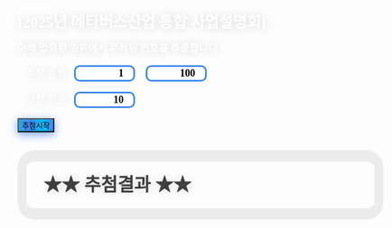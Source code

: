 <html lang="ko">
<head>
    <meta charset="UTF-8">
    <meta name="viewport" content="width=device-width, initial-scale=1.0">
    <title>무작위 번호 추출기</title>
    <link rel="stylesheet" href="styles.css">
  
<title>번호추첨기</title>
<style>
  h1 {
  display: none; /* 제목을 숨깁니다 */
}
@charset "utf-8";
@import url('//fonts.googleapis.com/css2?family=Noto+Sans+KR&family=Nanum+Gothic+Coding&family=Nanum+Pen+Script');
@import url('//cdn.jsdelivr.net/gh/joungkyun/font-d2coding/d2coding.css');
@font-face {
    font-family: 'TheJamsil5Bold';
    src: url('https://fastly.jsdelivr.net/gh/projectnoonnu/noonfonts_2302_01@1.0/TheJamsil5Bold.woff2') format('woff2');
    font-weight: 700;
    font-style: normal;
}
body {
  font: normal normal normal large/1.3em 'TheJamsil5Bold'; color: white;
  text-shadow:1px 1px 15px lightgray;
  background-image :url('https://images.unsplash.com/photo-1614850523459-c2f4c699c52e?q=80&w=2070&auto=format&fit=crop&ixlib=rb-4.0.3&ixid=M3wxMjA3fDB8MHxwaG90by1wYWdlfHx8fGVufDB8fHx8fA%3D%3D');
  background-size: 100%; 
  background-repeat: no-repeat; 
  background-position: left top; 
  background-attachment: fixed;
  
    
}
.mzheader {
  padding:0px 1em 0px 1em;
  background-color:#f0f0ff;
  font: normal normal normal large/1.8em 'TheJamsil5Bold'; color: white;
  text-shadow:3px 3px 4px white;
  border:3px solid #e0e0ff; 
  border-radius: 3px;
  word-wrap:break-word;
}
a { text-decoration:none; }
.mztrailer {
 font: normal normal normal large/1.5em 'TheJamsil5Bold'; color: white;
 text-shadow:3px 3px 4px white;
 word-wrap:break-word;
}
#console {
  margin:1em auto 1em auto; 
  padding:30px 30px 30px 30px;
  border:20px solid #e7e7e7;
  border-left:0.5em solid #e7e7e7;
  border-right:0.5em solid #e7e7e7;
  border-radius: 30px;
  color:black;
  /*background:black url("/background.png") center/cover no-repeat;*/
  background:#ffffff none center/cover no-repeat;
  opacity:0.75;
  font-family: 'TheJamsil5Bold';
  font-weight: 700;
  font-style: normal;
  font-size: xx-large;
  /*text-shadow: 0px 0px 4px #ffff0f;*/
  word-wrap:break-word;
  word-break:keep-all;
  text-align: left;
}
#console span {
  display: inline-block;
  margin: 0 10px; /* 숫자 간격 조정 */
  text-align: justify;
  font-size: 0; /* 초기 크기 */
  opacity: 0; /* 초기 투명도 */
}
#rtime {
  font-size: small;
  text-shadow:1px 1px 1px lightgray;
}
h2 {
  font-weight: bold; 
  font-size: 3em;
  font-family: 'TheJamsil5Bold';
  color: white !important; /* 흰색으로 설정하며 우선 적용 */
}
input[type="number"] {
  width: 6em;
  font-weight: bold;
  font-size: large;
  font-family: 'TheJamsil5Bold';
  border:3px solid #3c89ee;
  border-radius: 10px;
  text-align: right;
  
}
input[type="submit"] {
  width: 5em;        
  font-weight: bold;
  font-size: large;
  background-color: #0366d6;
  color: #fff;
  border: 1px solid #0366d6;
  border-radius: 10px;
}
* {
    -webkit-box-sizing: border-box;
    -moz-box-sizing: border-box;
    box-sizing: border-box;
}

.buttons {
    margin: 10%;
    text-align: center;
}

.btn-hover {
    width: 100%;
    font-size: x-large;
    font-weight: 700;
    color: #fff;
    cursor: pointer;
    margin: 0px;
    height: 50px;
    text-align:center;
    border: none;
    background-size: 400% 100%;

    border-radius: 20px;
    moz-transition: all .4s ease-in-out;
    -o-transition: all .4s ease-in-out;
    -webkit-transition: all .4s ease-in-out;
    transition: all .4s ease-in-out;
}

.btn-hover:hover {
    background-position: 100% 0;
    moz-transition: all .4s ease-in-out;
    -o-transition: all .4s ease-in-out;
    -webkit-transition: all .4s ease-in-out;
    transition: all .4s ease-in-out;
}

.btn-hover:focus {
    outline: none;
}
.btn-hover.color-9 {
    background-image: linear-gradient(to right, #25aae1, #4481eb, #04befe, #3f86ed);
    box-shadow: 0 4px 15px 0 rgba(65, 132, 234, 0.75);
}  
</style>
<script>
window.addEventListener('DOMContentLoaded', function () {
  document.getElementById("calcButton").addEventListener("click", drawing);
  
  function leftPad2(value) {
    if (value >= 10) { return value; }
    return "0" + value;
  }
 
  function animateNumber(element, targetNumber) {
    let currentNumber = 0;
    element.style.opacity = 1; // 숫자 보이기
    const duration = 800; // 애니메이션 지속 시간 (1초)
    
    // 목표 숫자에 따라 최대 카운트업 값 설정
    const maxCount = Math.max(targetNumber, 99); // 100의 자리 이상으로 설정
    const stepTime = duration / maxCount; // 각 숫자 증가에 필요한 시간

    const interval = setInterval(() => {
        if (currentNumber < maxCount) {
            currentNumber++;
            element.textContent = currentNumber; // 숫자 증가
        } else {
            clearInterval(interval); // 증가 완료 후 정지
            element.textContent = targetNumber; // 최종 목표 값으로 설정
        }
    }, stepTime); // 각 숫자가 stepTime 간격으로 증가
}
 
  function drawing(event) {
    event.preventDefault();
    let startNUM = parseInt(document.getElementById("startNUM").value);
    let endNUM = parseInt(document.getElementById("endNUM").value);
    let selectNum = parseInt(document.getElementById("selectNum").value);
    let numArray = new Array;
    let randomNum;
    let overlappingFlag;

    if(isNaN(selectNum)) { selectNum = 1; document.getElementById("selectNum").value = selectNum; alert("추출 숫자의 갯수를 이해할 수 없어서 1개로 가정하고 진행하겠습니다."); }
    if(isNaN(startNUM)) { startNUM = 1; document.getElementById("startNUM").value = startNUM; alert("시작 값을 이해할 수 없어서 1로 가정하고 진행하겠습니다."); }
    if(isNaN(endNUM)) { endNUM = startNUM + selectNum + 45; document.getElementById("endNUM").value = endNUM; alert("끝 값을 이해할 수 없어서 대충 " + endNUM + "(으)로 가정하고 진행하겠습니다."); }
    if(startNUM > endNUM) {
      alert("숫자 범위가 뒤바뀐 듯 합니다. (It seems that the range of numbers has been reversed.)");
      let tempNum = startNUM;
      startNUM = endNUM;
      endNUM = tempNum;
      document.getElementById("startNUM").value = startNUM; 
      document.getElementById("endNUM").value = endNUM;
    }
    let rangeNum = endNUM + 1 - startNUM;
    if(rangeNum < selectNum) {
      alert("입력된 숫자범위의 경우의 수보다 추출 숫자의 갯수가 커서 추출 숫자의 갯수를 " + rangeNum + "(으)로 제한합니다. (The number of extracted numbers is larger than the number in the case of the input number range, so the number of extracted numbers is limited to " + rangeNum + ".)");
      selectNum = rangeNum;
      document.getElementById("selectNum").value = selectNum;
    }
    if(selectNum <= 0) { alert("추출 숫자의 갯수가 충분하지 않습니다. 1이상의 값을 입력해주세요. (Insufficient number of extraction numbers. Please enter a value of 1 or more.)"); }
    else if(selectNum > 4096) { alert("추출 숫자의 갯수가 너무 큰 경우 시간이 좀 걸릴 수 있습니다. 기다리시면 언젠가는 결과가 나올겁니다. (It may take some time if the number of extraction numbers is too large. Just wait, the results will come out someday.)"); }

    while(selectNum > 0) {
      randomNum = Math.floor(Math.random(1) * (endNUM + 1 - startNUM)) + startNUM;                        
      overlappingFlag = false;
      for(let a in numArray) { if(numArray[a] == randomNum) { overlappingFlag = true; break; } }
      if(!overlappingFlag) { numArray.push(randomNum); selectNum--; }
    }
    
    let d = new Date();
    let nowLocaleString = d.toLocaleString();
    let nowString = d.toString();
    let nowISOString = d.toISOString();
    let nowSimple = '' + d.getFullYear() + leftPad2(d.getMonth()+1) + leftPad2(d.getDate()) + leftPad2(d.getHours()) + leftPad2(d.getMinutes()) + leftPad2(d.getSeconds());
    numArray.sort(function (left, right) { return left - right; });
  
    const resultHtml = "★★ 행운의 숫자 ★★<br/><br/>" + 
      numArray.map((num) => `<span style="font-size: xxx-large; opacity: 0;">${num}</span>`).join("   ") + 
      `<br/><br/><br/><br/><div id="rtime">&gt; 추첨시각 : ${nowLocaleString}<br/>${"&nbsp;&nbsp;[ " + nowString + " ]"}</div><br/>` + 
      `<form name="download"><input type="submit" id="download" value="다운로드" title="누르면 추첨 결과를 텍스트 형식의 파일로 다운로드합니다." /></form>`;
    
    document.getElementById("console").innerHTML = resultHtml;

    // 숫자 애니메이션 실행
    numArray.forEach((num, index) => {
      const spanElement = document.querySelectorAll("#console span")[index];
      setTimeout(() => {
        animateNumber(spanElement, num);
      }, index * 200); // 각 숫자가 500ms 간격으로 나타남
    });

    document.getElementById("download").addEventListener("click", function (event) {
      event.preventDefault();
      let contents = "# Generated by MINZKN.COM\r\n# " + nowLocaleString + " [" + nowString + "]"+ "\r\n" + numArray.join(",") + "\r\n";
      let encodedUri = encodeURI("data:attachment/text;charset=utf-8,") + encodeURIComponent(contents);
      let hiddenElement = document.createElement("a");
      hiddenElement.setAttribute("href", encodedUri);
      hiddenElement.target="_blank";
      hiddenElement.setAttribute("download", "numbers-" + nowSimple + ".txt");
      document.body.appendChild(hiddenElement);
      hiddenElement.click();
      document.body.removeChild(hiddenElement);
    });
  }
});
</script>
</head>
<body>
  <h2>[2025년 메타버스산업 통합 사업설명회]</h2>
  <p title="Randomizes non-overlapping numbers (integers) within the range of numbers entered below."><b>아래 입력된 범위에서 무작위 번호를 추출합니다.</b></p>
  <form name="randomNumber">
    <p><span title="숫자 범위 (Range)">- &nbsp;추첨 범위</span>: &nbsp;<input type="number" size="6" id="startNUM" value="1" title="시작 값 (Begin)"/> ~ <input type="number" size="6" id="endNUM" value="100" title="끝 값 (End)" /></p>
    <p><span title="추출 숫자의 갯수 (Count)">- &nbsp;당첨 인원</span>: &nbsp;<input type="number" size="6" id="selectNum" value="10" title="추출 숫자가 너무 큰 경우 오래 기다려야 할 수 있습니다." />&nbsp;&nbsp;&nbsp;&nbsp;
    </p>
    <div class="calcButton"><button class="btn-hover color-9" id="calcButton">추첨시작</button>
</div>
  </form>
  <div id="console" title="추첨하기를 누르면 여기에 결과가 나와요. (Press the button to see the result.)">★★ 추첨결과 ★★</div>
</body>
</html>
